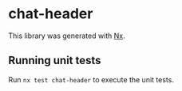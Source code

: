 # chat-header

This library was generated with [Nx](https://nx.dev).

## Running unit tests

Run `nx test chat-header` to execute the unit tests.
